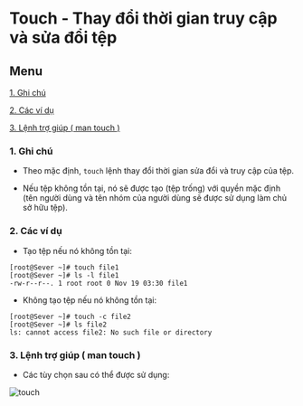﻿# Touch - Thay đổi thời gian truy cập và sửa đổi tệp
## Menu
[1. Ghi chú](#GhiChu)

[2. Các ví dụ](#ViDu)

[3. Lệnh trợ giúp ( man touch )](#LenhTroGiup)

<a name="GhiChu"></a>
### 1. Ghi chú
- Theo mặc định, `touch` lệnh thay đổi thời gian sửa đổi và truy cập của tệp.

- Nếu tệp không tồn tại, nó sẽ được tạo (tệp trống) với quyền mặc định (tên người dùng và tên nhóm của người dùng sẽ được sử dụng làm chủ sở hữu tệp).

<a name="ViDu"></a>
### 2. Các ví dụ
- Tạo tệp nếu nó không tồn tại: 
```
[root@Sever ~]# touch file1
[root@Sever ~]# ls -l file1
-rw-r--r--. 1 root root 0 Nov 19 03:30 file1
```

- Không tạo tệp nếu nó không tồn tại:
```
[root@Sever ~]# touch -c file2
[root@Sever ~]# ls file2
ls: cannot access file2: No such file or directory
```

<a name="LenhTroGiup"></a>
### 3. Lệnh trợ giúp ( man touch )
- Các tùy chọn sau có thể được sử dụng:

![touch](https://user-images.githubusercontent.com/84270045/143009907-b44af025-f65f-45e4-b382-62e65e9b9e50.png)


